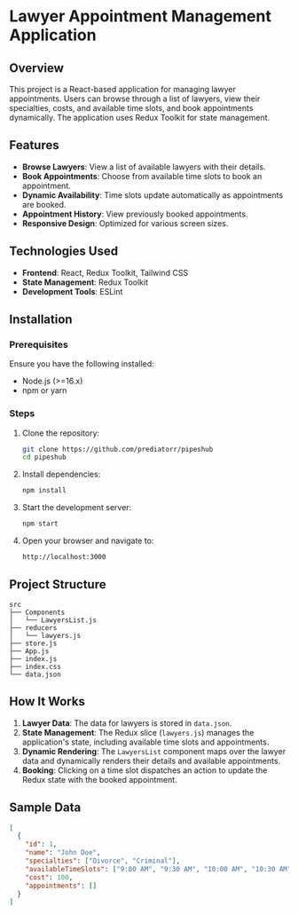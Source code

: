 # Lawyer Appointment Management Application

## Overview
This project is a React-based application for managing lawyer appointments. Users can browse through a list of lawyers, view their specialties, costs, and available time slots, and book appointments dynamically. The application uses Redux Toolkit for state management.

## Features
- **Browse Lawyers**: View a list of available lawyers with their details.
- **Book Appointments**: Choose from available time slots to book an appointment.
- **Dynamic Availability**: Time slots update automatically as appointments are booked.
- **Appointment History**: View previously booked appointments.
- **Responsive Design**: Optimized for various screen sizes.

## Technologies Used
- **Frontend**: React, Redux Toolkit, Tailwind CSS
- **State Management**: Redux Toolkit
- **Development Tools**: ESLint

## Installation

### Prerequisites
Ensure you have the following installed:
- Node.js (>=16.x)
- npm or yarn

### Steps
1. Clone the repository:
   ```bash
   git clone https://github.com/prediatorr/pipeshub
   cd pipeshub
   ```

2. Install dependencies:
   ```bash
   npm install
   ```

3. Start the development server:
   ```bash
   npm start
   ```

4. Open your browser and navigate to:
   ```
   http://localhost:3000
   ```

## Project Structure
```
src
├── Components
│   └── LawyersList.js
├── reducers
│   └── lawyers.js
├── store.js
├── App.js
├── index.js
├── index.css
└── data.json
```

## How It Works
1. **Lawyer Data**: The data for lawyers is stored in `data.json`.
2. **State Management**: The Redux slice (`lawyers.js`) manages the application's state, including available time slots and appointments.
3. **Dynamic Rendering**: The `LawyersList` component maps over the lawyer data and dynamically renders their details and available appointments.
4. **Booking**: Clicking on a time slot dispatches an action to update the Redux state with the booked appointment.

## Sample Data
```json
[
  {
    "id": 1,
    "name": "John Doe",
    "specialties": ["Divorce", "Criminal"],
    "availableTimeSlots": ["9:00 AM", "9:30 AM", "10:00 AM", "10:30 AM"],
    "cost": 100,
    "appointments": []
  }
]
```

